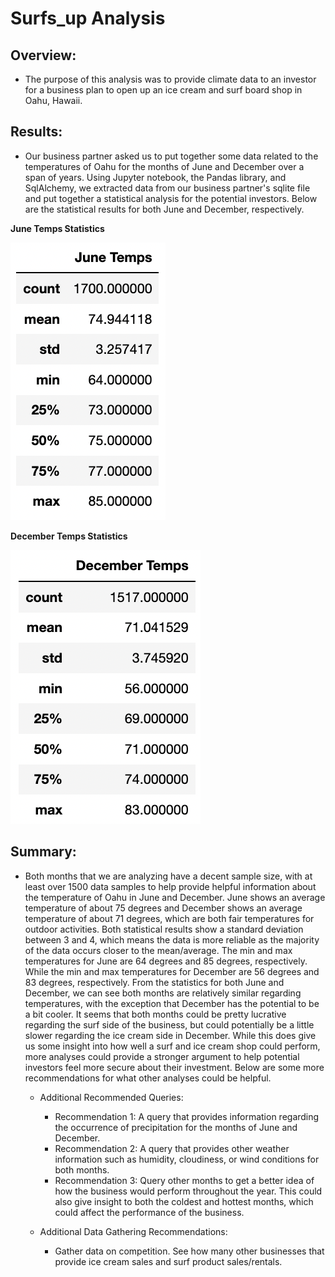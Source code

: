 # Surfs_up Analysis
## Overview:
- The purpose of this analysis was to provide climate data to an investor for a business plan to open up an ice cream and surf board shop in Oahu, Hawaii.

## Results:
- Our business partner asked us to put together some data related to the temperatures of Oahu for the months of June and December over a span of years. Using Jupyter notebook, the Pandas library, and SqlAlchemy, we extracted data from our business partner's sqlite file and put together a statistical analysis for the potential investors. Below are the statistical results for both June and December, respectively. 

**June Temps Statistics**

![June Temps Statistics](./Images/June_temps.png)

**December Temps Statistics**

![December Temps Statistics](./Images/December_temps.png)

## Summary:
- Both months that we are analyzing have a decent sample size, with at least over 1500 data samples to help provide helpful information about the temperature of Oahu in June and December. June shows an average temperature of about 75 degrees and December shows an average temperature of about 71 degrees, which are both fair temperatures for outdoor activities. Both statistical results show a standard deviation between 3 and 4, which means the data is more reliable as the majority of the data occurs closer to the mean/average. The min and max temperatures for June are 64 degrees and 85 degrees, respectively. While the min and max temperatures for December are 56 degrees and 83 degrees, respectively. From the statistics for both June and December, we can see both months are relatively similar regarding temperatures, with the exception that December has the potential to be a bit cooler. It seems that both months could be pretty lucrative regarding the surf side of the business, but could potentially be a little slower regarding the ice cream side in December. While this does give us some insight into how well a surf and ice cream shop could perform, more analyses could provide a stronger argument to help potential investors feel more secure about their investment. Below are some more recommendations for what other analyses could be helpful.
    - Additional Recommended Queries:
        - Recommendation 1: A query that provides information regarding the occurrence of precipitation for the months of June and December.
        - Recommendation 2: A query that provides other weather information such as humidity, cloudiness, or wind conditions for both months.
        - Recommendation 3: Query other months to get a better idea of how the business would perform throughout the year. This could also give insight to both the coldest and hottest months, which could affect the performance of the business.
        
    - Additional Data Gathering Recommendations:
        - Gather data on competition. See how many other businesses that provide ice cream sales and surf product sales/rentals.